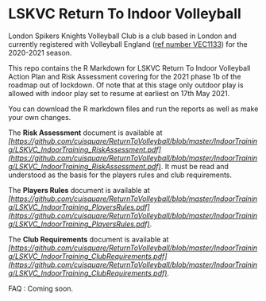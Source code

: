 # LSKVC Return To Indoor Volleyball 

London Spikers Knights Volleyball Club is a club based in London and currently registered with Volleyball England ([ref number VEC1133](https://github.com/cuisquare/ReturnToVolleyball/blob/master/ve%20membership%202020%202021.pdf)) for the 2020-2021 season. 

This repo contains the R Markdown for LSKVC Return To Indoor Volleyball Action Plan and Risk Assessment covering for the 2021 phase 1b of the roadmap out of lockdown. Of note that at this stage only outdoor play is allowed with indoor play set to resume at earliest on 17th May 2021. 

You can download the R markdown files and run the reports as well as make your own changes. 

The **Risk Assessment** document is available at *[https://github.com/cuisquare/ReturnToVolleyball/blob/master/IndoorTraining/LSKVC_IndoorTraining_RiskAssessment.pdf](https://github.com/cuisquare/ReturnToVolleyball/blob/master/IndoorTraining/LSKVC_IndoorTraining_RiskAssessment.pdf)*. It must be read and understood as the basis for the players rules and club requirements.

The **Players Rules** document is available at *[https://github.com/cuisquare/ReturnToVolleyball/blob/master/IndoorTraining/LSKVC_IndoorTraining_PlayersRules.pdf](https://github.com/cuisquare/ReturnToVolleyball/blob/master/IndoorTraining/LSKVC_IndoorTraining_PlayersRules.pdf)*.

The **Club Requirements** document is available at  *[https://github.com/cuisquare/ReturnToVolleyball/blob/master/IndoorTraining/LSKVC_IndoorTraining_ClubRequirements.pdf](https://github.com/cuisquare/ReturnToVolleyball/blob/master/IndoorTraining/LSKVC_IndoorTraining_ClubRequirements.pdf)*.

FAQ : Coming soon.

